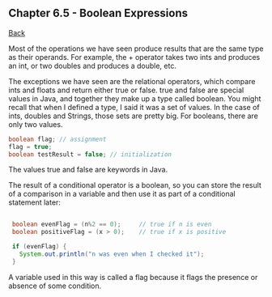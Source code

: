 ## Chapter 6.5 - Boolean Expressions

[Back](../README.md)

Most of the operations we have seen produce results that are the same type as their operands. For example, the + operator takes two ints and produces an int, or two doubles and produces a double, etc.

The exceptions we have seen are the relational operators, which compare ints and floats and return either true or false. true and false are special values in Java, and together they make up a type called boolean. You might recall that when I defined a type, I said it was a set of values. In the case of ints, doubles and Strings, those sets are pretty big. For booleans, there are only two values.

```java
boolean flag; // assignment
flag = true;
boolean testResult = false; // initialization
```

The values true and false are keywords in Java.


The result of a conditional operator is a boolean, so you can store the result of a comparison in a variable and then use it as part of a conditional statement later:

```java

 boolean evenFlag = (n%2 == 0);     // true if n is even
 boolean positiveFlag = (x > 0);    // true if x is positive

 if (evenFlag) {
   System.out.println("n was even when I checked it");
 }

```

A variable used in this way is called a flag because it flags the presence or absence of some condition.
